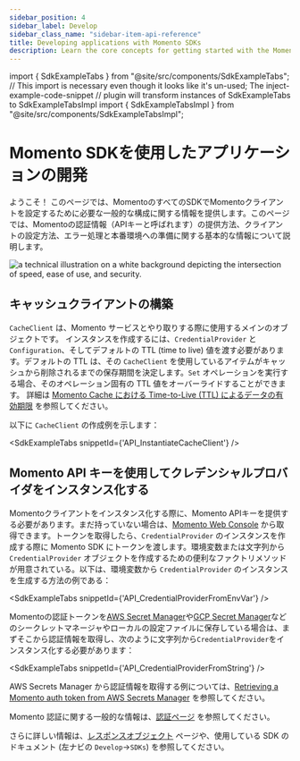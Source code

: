 ```yaml
---
sidebar_position: 4
sidebar_label: Develop
sidebar_class_name: "sidebar-item-api-reference"
title: Developing applications with Momento SDKs
description: Learn the core concepts for getting started with the Momento SDKs.
---
```


import { SdkExampleTabs } from "@site/src/components/SdkExampleTabs";
// This import is necessary even though it looks like it's un-used; The inject-example-code-snippet
// plugin will transform instances of SdkExampleTabs to SdkExampleTabsImpl
import { SdkExampleTabsImpl } from "@site/src/components/SdkExampleTabsImpl";

# Momento SDKを使用したアプリケーションの開発

ようこそ！ このページでは、MomentoのすべてのSDKでMomentoクライアントを設定するために必要な一般的な構成に関する情報を提供します。このページでは、Momentoの認証情報（APIキーと呼ばれます）の提供方法、クライアントの設定方法、エラー処理と本番環境への準備に関する基本的な情報について説明します。

![a technical illustration on a white background depicting the intersection of speed, ease of use, and security.](@site/static/img/city.jpg)

## キャッシュクライアントの構築

`CacheClient` は、Momento サービスとやり取りする際に使用するメインのオブジェクトです。
インスタンスを作成するには、`CredentialProvider` と `Configuration`、そしてデフォルトの TTL (time to live) 値を渡す必要があります。デフォルトの TTL は、その `CacheClient` を使用しているアイテムがキャッシュから削除されるまでの保存期間を決定します。`Set` オペレーションを実行する場合、そのオペレーション固有の TTL 値をオーバーライドすることができます。
詳細は [Momento Cache における Time-to-Live (TTL) によるデータの有効期限](./learn/how-it-works/expire-data-with-ttl) を参照してください。

以下に `CacheClient` の作成例を示します：

<SdkExampleTabs snippetId={'API_InstantiateCacheClient'} />

## Momento API キーを使用してクレデンシャルプロバイダをインスタンス化する

Momentoクライアントをインスタンス化する際に、Momento APIキーを提供する必要があります。まだ持っていない場合は、[Momento Web Console](https://console.gomomento.com/) から取得できます。トークンを取得したら、`CredentialProvider` のインスタンスを作成する際に Momento SDK にトークンを渡します。環境変数または文字列から `CredentialProvider` オブジェクトを作成するための便利なファクトリメソッドが用意されている。以下は、環境変数から `CredentialProvider` のインスタンスを生成する方法の例である：

<SdkExampleTabs snippetId={'API_CredentialProviderFromEnvVar'} />

Momentoの認証トークンを[AWS Secret Manager](https://aws.amazon.com/secrets-manager/)や[GCP Secret Manager](https://cloud.google.com/secret-manager)などのシークレットマネージャやローカルの設定ファイルに保存している場合は、まずそこから認証情報を取得し、次のように文字列から`CredentialProvider`をインスタンス化する必要があります：

<SdkExampleTabs snippetId={'API_CredentialProviderFromString'} />

AWS Secrets Manager から認証情報を取得する例については、[Retrieving a Momento auth token from AWS Secrets Manager](./develop/integrations/aws-secrets-manager) を参照してください。

Momento 認証に関する一般的な情報は、[認証ページ](./develop/authentication) を参照してください。

さらに詳しい情報は、[レスポンスオブジェクト](./develop/api-reference/response-objects) ページや、使用している SDK のドキュメント (左ナビの `Develop`->`SDKs`) を参照してください。
